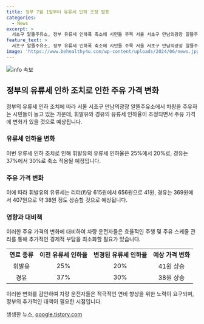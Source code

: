 ```yaml
---
title: 정부 7월 1일부터 유류세 인하 조정 발표
categories:
  - News
excerpt: >
  서초구 알뜰주유소, 정부 유류세 인하폭 축소에 시민들 주목 서울 서초구 만남의광장 알뜰주유소에서 시민들이 7월 1일부터 적용된 유류세 인하폭 축소에 대비하며 차량에 주유를 하는 가운데, 휘발유와 경유의 유류세 인하율이 각각 25%에서 20%, 37%에서 30%로 축소 적용된다. 이에 따라 리터당 휘발유는 41원, 경유는 38원 정도 올랐으며, 이로 인해 시민들의 이목이 집중되고 있다.
feature_text: >
  서초구 알뜰주유소, 정부 유류세 인하폭 축소에 시민들 주목 서울 서초구 만남의광장 알뜰주유소에서 시민들이 7월 1일부터 적용된 유류세 인하폭 축소에 대비하며 차량에 주유를 하는 가운데, 휘발유와 경유의 유류세 인하율이 각각 25%에서 20%, 37%에서 30%로 축소 적용된다. 이에 따라 리터당 휘발유는 41원, 경유는 38원 정도 올랐으며, 이로 인해 시민들의 이목이 집중되고 있다.
image: 'https://www.behealthy4u.com/wp-content/uploads/2024/06/news.jpg'
---
```


<p><img src="https://www.behealthy4u.com/wp-content/uploads/2024/06/news.jpg" alt="info 속보" /></p>

<h2 data-ke-size="size26">정부의 유류세 인하 조치로 인한 주유 가격 변화</h2>

<p data-ke-size="size16">정부의 유류세 인하 조치에 따라 서울 서초구 만남의광장 알뜰주유소에서 차량을 주유하는 시민들이 늘고 있는 가운데, 휘발유와 경유의 유류세 인하율이 조정되면서 주유 가격에 변화가 있을 것으로 예상됩니다.</p>

<h3>유류세 인하율 변화</h3>

<p data-ke-size="size16">이번 유류세 인하 조치로 인해 휘발유의 유류세 인하율은 25%에서 20%로, 경유는 37%에서 30%로 축소 적용될 예정입니다.</p>

<h3>주유 가격 변화</h3>

<p data-ke-size="size16">이에 따라 휘발유의 유류세는 리터(ℓ)당 615원에서 656원으로 41원, 경유는 369원에서 407원으로 약 38원 정도 상승할 것으로 예상됩니다.</p>

<h3>영향과 대비책</h3>

<p data-ke-size="size16">이러한 주유 가격의 변화에 대비하여 차량 운전자들은 효율적인 주행 및 주유 스케줄 관리를 통해 추가적인 경제적 부담을 최소화할 필요가 있습니다.</p>

<table>
  <tr>
    <td style="text-align: center; height: 17px;"><b>연료 종류</b></td>
    <td style="text-align: center; height: 17px;"><b>이전 유류세 인하율</b></td>
    <td style="text-align: center; height: 17px;"><b>변경된 유류세 인하율</b></td>
    <td style="text-align: center; height: 17px;"><b>예상 가격 변화</b></td>
  </tr>
  <tr>
    <td style="text-align: center; height: 17px;">휘발유</td>
    <td style="text-align: center; height: 17px;">25%</td>
    <td style="text-align: center; height: 17px;">20%</td>
    <td style="text-align: center; height: 17px;">41원 상승</td>
  </tr>
  <tr>
    <td style="text-align: center; height: 17px;">경유</td>
    <td style="text-align: center; height: 17px;">37%</td>
    <td style="text-align: center; height: 17px;">30%</td>
    <td style="text-align: center; height: 17px;">38원 상승</td>
  </tr>
</table>

<p data-ke-size="size16">이러한 변화를 감안하여 차량 운전자들은 적극적인 연비 향상을 위한 노력이 요구되며, 정부의 추가적인 대책이 필요한 시점입니다. </p>
생생한 뉴스, <a href="https://qoogle.tistory.com" rel="dofollow">qoogle.tistory.com</a>



